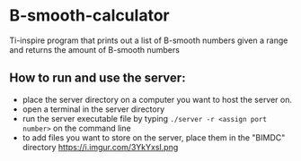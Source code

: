 # B-smooth-calculator
Ti-inspire program that prints out a list of B-smooth numbers given a range and returns the amount of B-smooth numbers
## How to run and use the server:
- place the server directory on a computer you want to host the server on.
- open a terminal in the server directory
- run the server executable file by typing `./server -r <assign port number>` on the command line
- to add files you want to store on the server, place them in the "BIMDC" directory
https://i.imgur.com/3YkYxsI.png
